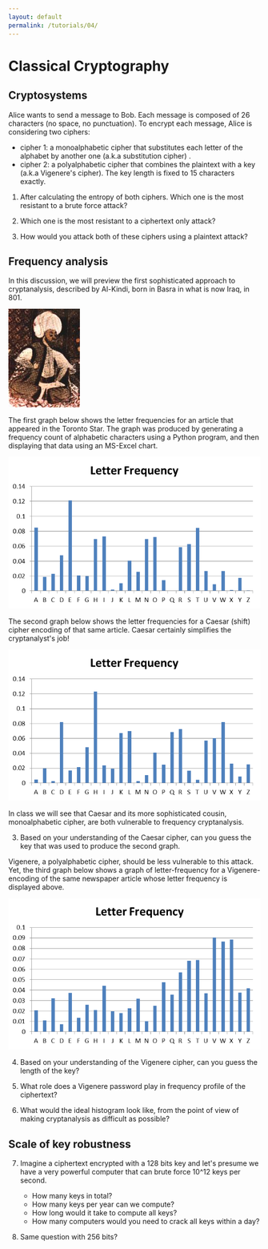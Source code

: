 ```yaml
---
layout: default
permalink: /tutorials/04/
---
```


# Classical Cryptography

## Cryptosystems

Alice wants to send a message to Bob. Each message is composed of 26 characters (no space, no punctuation). To encrypt each message, Alice is considering two ciphers:

- cipher 1: a monoalphabetic cipher that substitutes each letter of the alphabet by another one (a.k.a substitution cipher) . 
- cipher 2: a polyalphabetic cipher that combines the plaintext with a key (a.k.a Vigenere's cipher). The key length is fixed to 15 characters exactly. 

1. After calculating the entropy of both ciphers. Which one is the most resistant to a brute force attack?

2. Which one is the most resistant to a ciphertext only attack? 

3. How would you attack both of these ciphers using a plaintext attack? 

## Frequency analysis

In this discussion, we will preview the first sophisticated approach to cryptanalysis, described by Al-Kindi, born in Basra in what is now Iraq, in 801.

![al-kindi](media/al-kindi.jpg)

The first graph below shows the letter frequencies for an article that appeared in the Toronto Star. The graph was produced by generating a frequency count of alphabetic characters using a Python program, and then displaying that data using an MS-Excel chart.

![original](media/original.png)

The second graph below shows the letter frequencies for a Caesar (shift) cipher encoding of that same article. Caesar certainly simplifies the cryptanalyst's job!

![caesar](media/caesar.png)

In class we will see that Caesar and its more sophisticated cousin, monoalphabetic cipher, are both vulnerable to frequency 
cryptanalysis. 

3. Based on your understanding of the Caesar cipher, can you guess the key that was used to produce the second graph. 

Vigenere, a polyalphabetic cipher, should be less vulnerable to this attack. Yet, the third graph below shows a graph of letter-frequency for a Vigenere-encoding of the same newspaper article whose letter frequency is displayed above.

![vigenere](media/vigenere.png)

4. Based on your understanding of the Vigenere cipher, can you guess the length of the key?

5. What role does a Vigenere password play in frequency profile of the ciphertext?

6. What would the ideal histogram look like, from the point of view of making cryptanalysis as difficult as possible?

## Scale of key robustness

7. Imagine a ciphertext encrypted with a 128 bits key and let's presume we have a very powerful computer that can brute force 10^12 keys per second.

    - How many keys in total?
    - How many keys per year can we compute?
    - How long would it take to compute all keys?
    - How many computers would you need to crack all keys within a day?

8. Same question with 256 bits? 